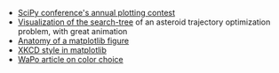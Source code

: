 * [SciPy conference's annual plotting contest](http://scipy2016.scipy.org/ehome/146062/332971/)
* [Visualization of the search-tree](http://gregj.net/JHEPC/) of an asteroid trajectory optimization problem, with great animation
* [Anatomy of a matplotlib figure](https://github.com/rougier/figure-anatomy)
* [XKCD style in matplotlib](http://matplotlib.org/examples/showcase/xkcd.html)
* [WaPo article on color choice](https://www.washingtonpost.com/news/wonk/wp/2016/04/11/the-dirty-little-secret-that-data-journalists-arent-telling-you/)
